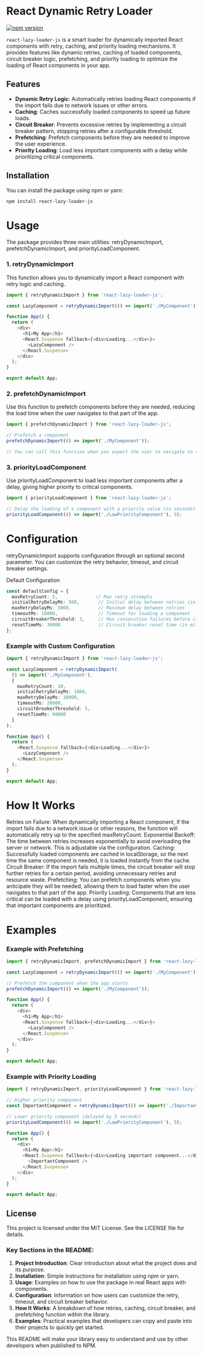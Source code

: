 # React Dynamic Retry Loader

[![npm version](https://badge.fury.io/js/react-lazy-loader-js.svg)](https://badge.fury.io/js/react-lazy-loader-js)

`react-lazy-loader-js` is a smart loader for dynamically imported React components with retry, caching, and priority loading mechanisms. It provides features like dynamic retries, caching of loaded components, circuit breaker logic, prefetching, and priority loading to optimize the loading of React components in your app.

## Features

- **Dynamic Retry Logic**: Automatically retries loading React components if the import fails due to network issues or other errors.
- **Caching**: Caches successfully loaded components to speed up future loads.
- **Circuit Breaker**: Prevents excessive retries by implementing a circuit breaker pattern, stopping retries after a configurable threshold.
- **Prefetching**: Prefetch components before they are needed to improve the user experience.
- **Priority Loading**: Load less important components with a delay while prioritizing critical components.

## Installation

You can install the package using npm or yarn:

```bash
npm install react-lazy-loader-js
```

# Usage
The package provides three main utilities: retryDynamicImport, prefetchDynamicImport, and priorityLoadComponent.

### 1. retryDynamicImport
This function allows you to dynamically import a React component with retry logic and caching.

```typescript
import { retryDynamicImport } from 'react-lazy-loader-js';

const LazyComponent = retryDynamicImport(() => import('./MyComponent'));

function App() {
  return (
    <div>
      <h1>My App</h1>
      <React.Suspense fallback={<div>Loading...</div>}>
        <LazyComponent />
      </React.Suspense>
    </div>
  );
}

export default App;
```
### 2. prefetchDynamicImport
Use this function to prefetch components before they are needed, reducing the load time when the user navigates to that part of the app.

```typescript
import { prefetchDynamicImport } from 'react-lazy-loader-js';

// Prefetch a component
prefetchDynamicImport(() => import('./MyComponent'));

// You can call this function when you expect the user to navigate to that component soon
```

### 3. priorityLoadComponent
Use priorityLoadComponent to load less important components after a delay, giving higher priority to critical components.

```typescript
import { priorityLoadComponent } from 'react-lazy-loader-js';

// Delay the loading of a component with a priority value (in seconds)
priorityLoadComponent(() => import('./LowPriorityComponent'), 5);
```

# Configuration
retryDynamicImport supports configuration through an optional second parameter. You can customize the retry behavior, timeout, and circuit breaker settings.

Default Configuration

```typescript
const defaultConfig = {
  maxRetryCount: 5,              // Max retry attempts
  initialRetryDelayMs: 500,       // Initial delay between retries (in milliseconds)
  maxRetryDelayMs: 5000,          // Maximum delay between retries
  timeoutMs: 10000,               // Timeout for loading a component
  circuitBreakerThreshold: 3,     // Max consecutive failures before circuit breaker activates
  resetTimeMs: 30000              // Circuit breaker reset time (in milliseconds)
};
```

### Example with Custom Configuration

```typescript
import { retryDynamicImport } from 'react-lazy-loader-js';

const LazyComponent = retryDynamicImport(
  () => import('./MyComponent'),
  {
    maxRetryCount: 10,
    initialRetryDelayMs: 1000,
    maxRetryDelayMs: 10000,
    timeoutMs: 20000,
    circuitBreakerThreshold: 5,
    resetTimeMs: 60000
  }
);

function App() {
  return (
    <React.Suspense fallback={<div>Loading...</div>}>
      <LazyComponent />
    </React.Suspense>
  );
}

export default App;
```

# How It Works
Retries on Failure: When dynamically importing a React component, if the import fails due to a network issue or other reasons, the function will automatically retry up to the specified maxRetryCount.
Exponential Backoff: The time between retries increases exponentially to avoid overloading the server or network. This is adjustable via the configuration.
Caching: Successfully loaded components are cached in localStorage, so the next time the same component is needed, it is loaded instantly from the cache.
Circuit Breaker: If the import fails multiple times, the circuit breaker will stop further retries for a certain period, avoiding unnecessary retries and resource waste.
Prefetching: You can prefetch components when you anticipate they will be needed, allowing them to load faster when the user navigates to that part of the app.
Priority Loading: Components that are less critical can be loaded with a delay using priorityLoadComponent, ensuring that important components are prioritized.

# Examples
### Example with Prefetching

```typescript
import { retryDynamicImport, prefetchDynamicImport } from 'react-lazy-loader-js';

const LazyComponent = retryDynamicImport(() => import('./MyComponent'));

// Prefetch the component when the app starts
prefetchDynamicImport(() => import('./MyComponent'));

function App() {
  return (
    <div>
      <h1>My App</h1>
      <React.Suspense fallback={<div>Loading...</div>}>
        <LazyComponent />
      </React.Suspense>
    </div>
  );
}

export default App;
```

### Example with Priority Loading

```typescript
import { retryDynamicImport, priorityLoadComponent } from 'react-lazy-loader-js';

// Higher priority component
const ImportantComponent = retryDynamicImport(() => import('./ImportantComponent'));

// Lower priority component (delayed by 5 seconds)
priorityLoadComponent(() => import('./LowPriorityComponent'), 5);

function App() {
  return (
    <div>
      <h1>My App</h1>
      <React.Suspense fallback={<div>Loading important component...</div>}>
        <ImportantComponent />
      </React.Suspense>
    </div>
  );
}

export default App;
```

## License

This project is licensed under the MIT License. See the LICENSE file for details.

### Key Sections in the README:
1. **Project Introduction**: Clear introduction about what the project does and its purpose.
2. **Installation**: Simple instructions for installation using npm or yarn.
3. **Usage**: Examples on how to use the package in real React apps with components.
4. **Configuration**: Information on how users can customize the retry, timeout, and circuit breaker behavior.
5. **How It Works**: A breakdown of how retries, caching, circuit breaker, and prefetching function within the library.
6. **Examples**: Practical examples that developers can copy and paste into their projects to quickly get started.

This README will make your library easy to understand and use by other developers when published to NPM.